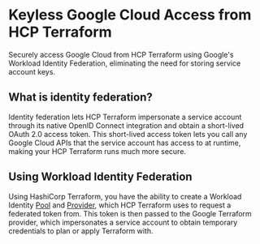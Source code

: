 # Keyless Google Cloud Access from HCP Terraform

Securely access Google Cloud from HCP Terraform using Google's Workload Identity Federation, eliminating the need for storing service account keys.

## What is identity federation?
Identity federation lets HCP Terraform impersonate a service account through its native OpenID Connect integration and obtain a short-lived OAuth 2.0 access token. This short-lived access token lets you call any Google Cloud APIs that the service account has access to at runtime, making your HCP Terraform runs much more secure.

## Using Workload Identity Federation
Using HashiCorp Terraform, you have the ability to create a Workload Identity [Pool](https://cloud.google.com/iam/docs/workload-identity-federation#pools) and [Provider](https://cloud.google.com/iam/docs/workload-identity-federation#providers), which HCP Terraform uses to request a federated token from. This token is then passed to the Google Terraform provider, which impersonates a service account to obtain temporary credentials to plan or apply Terraform with.
